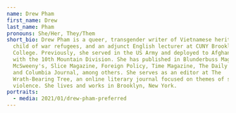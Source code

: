```yaml
---
name: Drew Pham
first_name: Drew
last_name: Pham
pronouns: She/Her, They/Them
short_bio: Drew Pham is a queer, transgender writer of Vietnamese heritage, a
  child of war refugees, and an adjunct English lecturer at CUNY Brooklyn
  College. Previously, she served in the US Army and deployed to Afghanistan
  with the 10th Mountain Division. She has published in Blunderbuss Magazine,
  McSweeny's, Slice Magazine, Foreign Policy, Time Magazine, The Daily Beast,
  and Columbia Journal, among others. She serves as an editor at The
  Wrath-Bearing Tree, an online literary journal focused on themes of societal
  violence. She lives and works in Brooklyn, New York.
portraits:
  - media: 2021/01/drew-pham-preferred
---
```

